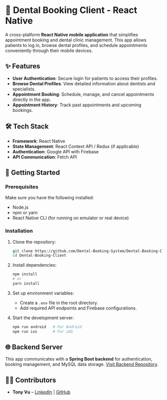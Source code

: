 # 🦷 Dental Booking Client - React Native

A cross-platform **React Native mobile application** that simplifies appointment booking and dental clinic management. This app allows patients to log in, browse dental profiles, and schedule appointments conveniently through their mobile devices.

## ✨ Features

- **User Authentication**: Secure login for patients to access their profiles.
- **Browse Dental Profiles**: View detailed information about dentists and specialists.
- **Appointment Booking**: Schedule, manage, and cancel appointments directly in the app.
- **Appointment History**: Track past appointments and upcoming bookings.

## 🛠️ Tech Stack

- **Framework**: React Native
- **State Management**: React Context API / Redux (if applicable)  
- **Authentication**: Google API with Firebase
- **API Communication**: Fetch API

## 🚀 Getting Started

### Prerequisites  
Make sure you have the following installed:

- Node.js  
- npm or yarn  
- React Native CLI (for running on emulator or real device)

### Installation

1. Clone the repository:
   ```bash
   git clone https://github.com/Dental-Booking-System/Dental-Booking-Client.git
   cd Dental-Booking-Client
   ```

2. Install dependencies:
   ```bash
   npm install
   # or
   yarn install
   ```

3. Set up environment variables:
   - Create a `.env` file in the root directory.
   - Add required API endpoints and Firebase configurations.

4. Start the development server:
   ```bash
   npm run android   # For Android
   npm run ios       # For iOS
   ```

## 🌐 Backend Server

This app communicates with a **Spring Boot backend** for authentication, booking management, and MySQL data storage. [Visit Backend Repository](https://github.com/Dental-Booking-System/dental-booking-server).

## 🧑‍💻 Contributors

- **Tony Vu** – [LinkedIn](https://linkedin.com/in/duyquocvu) | [GitHub](https://github.com/quocduyvu6262)
